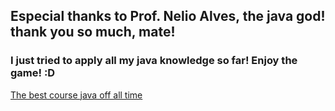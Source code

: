 ## Especial thanks to Prof. Nelio Alves, the java god! thank you so much, mate!

### I just tried to apply all my java knowledge so far! Enjoy the game! :D

<a href="https://www.udemy.com/course/java-curso-completo/">The best course java off all time</a>